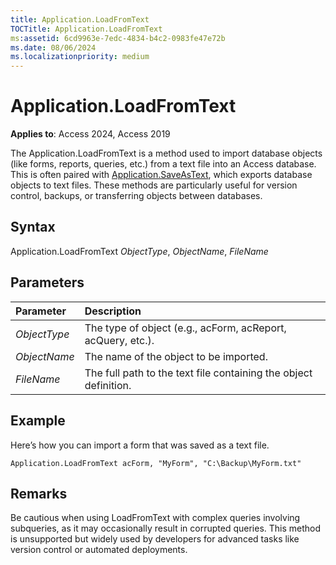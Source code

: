 ```yaml
---
title: Application.LoadFromText
TOCTitle: Application.LoadFromText
ms:assetid: 6cd9963e-7edc-4834-b4c2-0983fe47e72b
ms.date: 08/06/2024
ms.localizationpriority: medium
---
```


# Application.LoadFromText

**Applies to**: Access 2024, Access 2019

The Application.LoadFromText is a method used to import database objects (like forms, reports, queries, etc.) from a text file into an Access database. This is often paired with [Application.SaveAsText](application-save-as-text.md), which exports database objects to text files. These methods are particularly useful for version control, backups, or transferring objects between databases.

## Syntax

Application.LoadFromText _ObjectType_, _ObjectName_, _FileName_

## Parameters

|Parameter|Description|
|:--------|:-----------|
|_ObjectType_|The type of object (e.g., acForm, acReport, acQuery, etc.).|
|_ObjectName_|The name of the object to be imported.|
|_FileName_|The full path to the text file containing the object definition.|

## Example

Here’s how you can import a form that was saved as a text file.

```vba
Application.LoadFromText acForm, "MyForm", "C:\Backup\MyForm.txt"
```

## Remarks

Be cautious when using LoadFromText with complex queries involving subqueries, as it may occasionally result in corrupted queries. This method is unsupported but widely used by developers for advanced tasks like version control or automated deployments.
